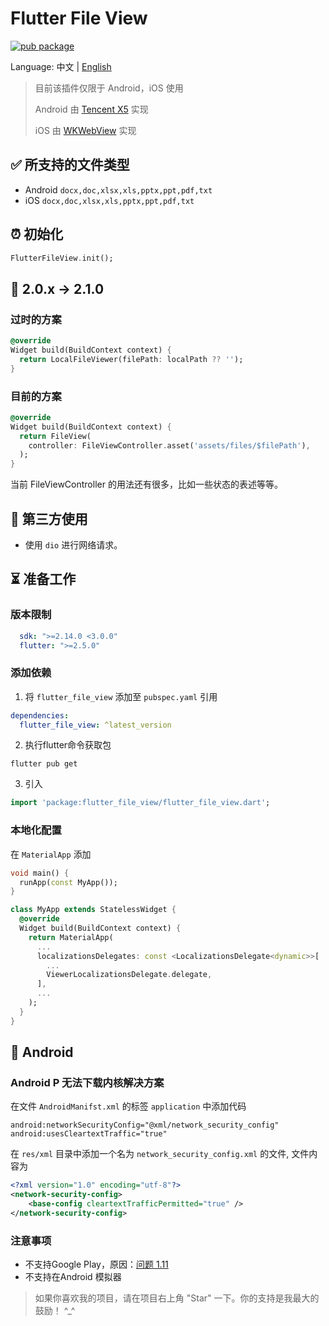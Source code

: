 # Flutter File View

[![pub package](https://img.shields.io/pub/v/flutter_file_view)](https://pub.dev/packages/flutter_file_view)

Language: 中文 | [English](README.md)

> 目前该插件仅限于 Android，iOS 使用
>
> Android 由 [Tencent X5](https://x5.tencent.com/docs/index.html) 实现
>
> iOS 由 [WKWebView](https://developer.apple.com/documentation/webkit/wkwebview) 实现

## ✅ 所支持的文件类型

* Android `docx,doc,xlsx,xls,pptx,ppt,pdf,txt`
* iOS `docx,doc,xlsx,xls,pptx,ppt,pdf,txt`

## ⏰ 初始化

```dart
FlutterFileView.init();
```

## 💼 2.0.x -> 2.1.0

### 过时的方案

```dart
@override
Widget build(BuildContext context) {
  return LocalFileViewer(filePath: localPath ?? '');
}
```

### 目前的方案

```dart
@override
Widget build(BuildContext context) {
  return FileView(
    controller: FileViewController.asset('assets/files/$filePath'),
  );
}
```

当前 FileViewController 的用法还有很多，比如一些状态的表述等等。

## 📲 第三方使用

* 使用 `dio` 进行网络请求。

## ⏳ 准备工作

### 版本限制

```yaml
  sdk: ">=2.14.0 <3.0.0"
  flutter: ">=2.5.0"
```

### 添加依赖

1. 将 `flutter_file_view` 添加至 `pubspec.yaml` 引用

```yaml
dependencies:
  flutter_file_view: ^latest_version
```

2. 执行flutter命令获取包

```
flutter pub get
```

3. 引入

```dart
import 'package:flutter_file_view/flutter_file_view.dart';
```

### 本地化配置

在 `MaterialApp` 添加

```dart
void main() {
  runApp(const MyApp());
}

class MyApp extends StatelessWidget {
  @override
  Widget build(BuildContext context) {
    return MaterialApp(
      ...
      localizationsDelegates: const <LocalizationsDelegate<dynamic>>[
        ...
        ViewerLocalizationsDelegate.delegate,
      ],
      ...
    );
  }
}
```

## 🤖 Android

### Android P 无法下载内核解决方案

在文件 `AndroidManifst.xml` 的标签 `application` 中添加代码

```
android:networkSecurityConfig="@xml/network_security_config"
android:usesCleartextTraffic="true"
```

在 `res/xml` 目录中添加一个名为 `network_security_config.xml` 的文件, 文件内容为

```xml
<?xml version="1.0" encoding="utf-8"?>
<network-security-config>
    <base-config cleartextTrafficPermitted="true" />
</network-security-config>
```

### 注意事项

- 不支持Google Play，原因：[问题 1.11](https://x5.tencent.com/docs/questions.html)
- 不支持在Android 模拟器

> 如果你喜欢我的项目，请在项目右上角 "Star" 一下。你的支持是我最大的鼓励！ ^_^
